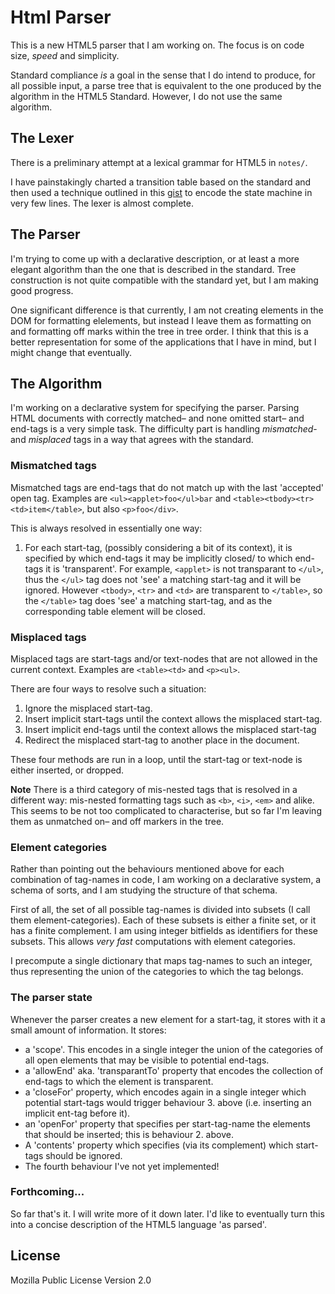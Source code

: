 Html Parser
===========

This is a new HTML5 parser that I am working on.
The focus is on code size, _speed_ and simplicity. 

Standard compliance _is_ a goal in the sense that I do intend to produce, for all possible input, a parse tree that is equivalent to the one produced by the algorithm in the HTML5 Standard. 
However, I do not use the same algorithm. 

The Lexer
---------
There is a preliminary attempt at a lexical grammar for HTML5 in `notes/`. 

I have painstakingly charted a transition table based on the standard and then used a technique outlined in this [gist][1] to encode the state machine in very few lines. The lexer is almost complete.

[1]: https://gist.github.com/alwinb/d2787f4cde1f7aadd197f40806cb08ef#file-statemachine-js


The Parser
----------

I'm trying to come up with a declarative description, or at least a more elegant algorithm than the one that is described in the standard. Tree construction is not quite compatible with the standard yet, but I am making good progress. 

One significant difference is that currently, I am not creating elements in the DOM for formatting elelements, but instead I leave them as formatting on and formatting off marks within the tree in tree order. I think that this is a better representation for some of the applications that I have in mind, but I might change that eventually.  


The Algorithm
-------------

I'm working on a declarative system for specifying the parser. Parsing HTML documents with correctly matched– and none omitted start– and end-tags is a very simple task. The difficulty part is handling _mismatched_- and _misplaced_ tags in a way that agrees with the standard. 

### Mismatched tags

Mismatched tags are end-tags that do not match up with the last 'accepted' open tag. Examples are `<ul><applet>foo</ul>bar` and `<table><tbody><tr><td>item</table>`, but also `<p>foo</div>`. 

This is always resolved in essentially one way:

1. For each start-tag, (possibly considering a bit of its context), it is specified by which end-tags it may be implicitly closed/ to which end-tags it is 'transparent'. For example, `<applet>` is not transparant to `</ul>`, thus the `</ul>` tag does not 'see' a matching start-tag and it will be ignored. However `<tbody>`, `<tr>` and `<td>` are transparent to `</table>`, so the `</table>` tag does 'see' a matching start-tag, and as the corresponding table element will be closed. 

### Misplaced tags

Misplaced tags are start-tags and/or text-nodes that are not allowed in the current context. Examples are `<table><td>` and `<p><ul>`.

There are four ways to resolve such a situation:

1. Ignore the misplaced start-tag.
2. Insert implicit start-tags until the context allows the misplaced start-tag. 
3. Insert implicit end-tags until the context allows the misplaced start-tag
4. Redirect the misplaced start-tag to another place in the document. 

These four methods are run in a loop, until the start-tag or text-node is either inserted, or dropped. 

**Note** There is a third category of mis-nested tags that is resolved in a different way: mis-nested formatting tags such as `<b>`, `<i>`, `<em>` and alike. This seems to be not too complicated to characterise, but so far I'm leaving them as unmatched on– and off markers in the tree. 


### Element categories

Rather than pointing out the behaviours mentioned above for each combination of tag-names in code, I am working on a declarative system, a schema of sorts, and I am studying the structure of that schema. 

First of all, the set of all possible tag-names is divided into subsets (I call them element-categories). Each of these subsets is either a finite set, or it has a finite complement. I am using integer bitfields as identifiers for these subsets. This allows _very fast_ computations with element categories. 

I precompute a single dictionary that maps tag-names to such an integer, thus representing the union of the categories to which the tag belongs. 

### The parser state

Whenever the parser creates a new element for a start-tag, it stores with it a small amount of information. It stores:

- a 'scope'. This encodes in a single integer the union of the categories of all open elements that may be visible to potential end-tags. 
- a 'allowEnd' aka. 'transparantTo' property that encodes the collection of end-tags to which the element is transparent. 
- a 'closeFor' property, which encodes again in a single integer which potential start-tags would trigger behaviour 3. above (i.e. inserting an implicit ent-tag before it). 
- an 'openFor' property that specifies per start-tag-name the elements that should be inserted; this is behaviour 2. above. 
- A 'contents' property which specifies (via its complement) which start-tags should be ignored. 
- The fourth behaviour I've not yet implemented!

### Forthcoming...

So far that's it. I will write more of it down later. 
I'd like to eventually turn this into a concise description of the HTML5 language 'as parsed'. 


License
--------
Mozilla Public License Version 2.0